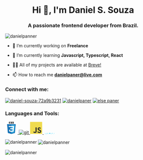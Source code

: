 <h1 align="center">Hi 👋, I'm Daniel S. Souza</h1>
<h3 align="center">A passionate frontend developer from Brazil.</h3>

<p align="left"> <img src="https://komarev.com/ghpvc/?username=danielpanner&label=Profile%20views&color=0e75b6&style=flat" alt="danielpanner" /> </p>

- 🔭 I’m currently working on **Freelance**

- 🌱 I’m currently learning **Javascript, Typescript, React**

- 👨‍💻 All of my projects are available at [Breve!](Breve!)

- 📫 How to reach me **danielpaner@live.com**

<h3 align="left">Connect with me:</h3>
<p align="left">
<a href="https://linkedin.com/in/daniel-souza-72a9b3231" target="blank"><img align="center" src="https://raw.githubusercontent.com/rahuldkjain/github-profile-readme-generator/master/src/images/icons/Social/linked-in-alt.svg" alt="daniel-souza-72a9b3231" height="30" width="40" /></a>
<a href="https://instagram.com/danielpaner" target="blank"><img align="center" src="https://raw.githubusercontent.com/rahuldkjain/github-profile-readme-generator/master/src/images/icons/Social/instagram.svg" alt="danielpaner" height="30" width="40" /></a>
<a href="https://www.youtube.com/c/else paner" target="blank"><img align="center" src="https://raw.githubusercontent.com/rahuldkjain/github-profile-readme-generator/master/src/images/icons/Social/youtube.svg" alt="else paner" height="30" width="40" /></a>
</p>

<h3 align="left">Languages and Tools:</h3>
<p align="left"> <a href="https://www.w3schools.com/css/" target="_blank" rel="noreferrer"> <img src="https://raw.githubusercontent.com/devicons/devicon/master/icons/css3/css3-original-wordmark.svg" alt="css3" width="40" height="40"/> </a> <a href="https://git-scm.com/" target="_blank" rel="noreferrer"> <img src="https://www.vectorlogo.zone/logos/git-scm/git-scm-icon.svg" alt="git" width="40" height="4B8r3B4p7yhRXuBWLqsQ546WR43cqQwrbXMDFnBi6vSJBeif8tPW85a7r7DM961Jvk4hdryZoByEp8GC8HzsqJpRN4FxGM9://raw.githubusercontent.com/devicons/devicon/master/icons/html5/html5-original-wordmark.svg" alt="html5" width="4B8r3B4p7yhRXuBWLqsQ546WR43cqQwrbXMDFnBi6vSJBeif8tPW85a7r7DM961Jvk4hdryZoByEp8GC8HzsqJpRN4FxGM9="_blank" rel="noreferrer"> <img src="https://raw.githubusercontent.com/devicons/devicon/master/icons/javascript/javascript-original.svg" alt="javascript" width="40" height="40"/> </a> <a href="https://reactjs.org/" target="_blank" rel="noreferrer"> <img src="https://raw.githubusercontent.com/devicons/devicon/master/icons/react/react-original-wordmark.svg" alt="react" width="40" height="4B8r3B4p7yhRXuBWLqsQ546WR43cqQwrbXMDFnBi6vSJBeif8tPW85a7r7DM961Jvk4hdryZoByEp8GC8HzsqJpRN4FxGM9="https://raw.githubusercontent.com/devicons/devicon/master/icons/typescript/typescript-original.svg" alt="typescript" width="40" height="40"/> </a> </p>

<p><img align="left" src="https://github-readme-stats.vercel.app/api/top-langs?username=danielpanner&show_icons=true&locale=en&layout=compact" alt="danielpanner" /></p>

<p>&nbsp;<img align="center" src="https://github-readme-stats.vercel.app/api?username=danielpanner&show_icons=true&locale=en" alt="danielpanner" /></p>

<p><img align="center" src="https://github-readme-streak-stats.herokuapp.com/?user=danielpanner&" alt="danielpanner" /></p>
